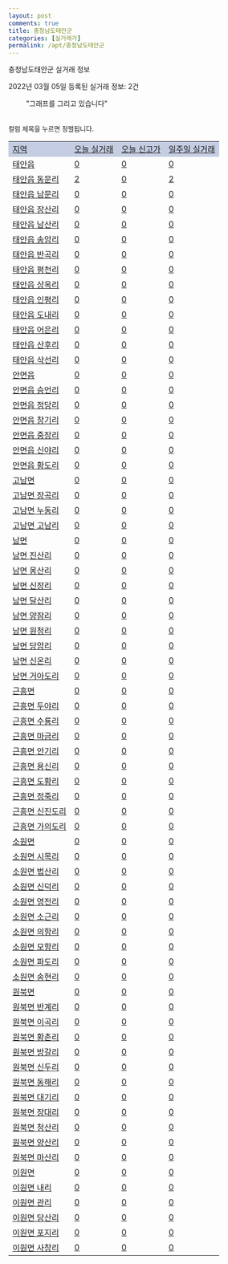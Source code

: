 ```yaml
---
layout: post
comments: true
title: 충청남도태안군
categories: [실거래가]
permalink: /apt/충청남도태안군
---
```


충청남도태안군 실거래 정보

2022년 03월 05일 등록된 실거래 정보: 2건

<!--<script async src="https://pagead2.googlesyndication.com/pagead/js/adsbygoogle.js?client=ca-pub-3485438051770037"
 crossorigin="anonymous"></script>-->

<script type="text/javascript">
  google.charts.load('current', {'packages':['corechart']});
  google.charts.setOnLoadCallback(drawChart);

  function drawChart() {
    var data = google.visualization.arrayToDataTable([['거래일', '매매', '전월세', '전매'], ['21-01', 1, 0, 0], ['21-02', 50, 18, 0], ['21-03', 63, 16, 0], ['21-04', 54, 15, 0], ['21-05', 37, 12, 0], ['21-06', 33, 14, 0], ['21-07', 19, 16, 0], ['21-08', 42, 7, 0], ['21-09', 34, 7, 0], ['21-10', 47, 14, 0], ['21-11', 35, 6, 0], ['21-12', 48, 11, 0], ['22-01', 20, 9, 0], ['22-02', 34, 12, 0], ['22-03', 1, 0, 0]]);

    var options = {
      title: '최근 1년간 유형별 거래량 추이',
      legend: { position: 'bottom' }
    };

    setTimeout(function() {
        var chart = new google.visualization.LineChart(document.getElementById('columnchart_material'));
        chart.draw(data, (options));
        document.getElementById('loading').style.display = 'none';
        var dayLabel = (new Date()).getDay();
        if (dayLabel < 2) {
            sorttable.innerSortFunction.apply(document.getElementById('week'), []);
            sorttable.innerSortFunction.apply(document.getElementById('week'), []);        
        }
        else {
            sorttable.innerSortFunction.apply(document.getElementById('today'), []);
            sorttable.innerSortFunction.apply(document.getElementById('today'), []);
        }
    }, 200);

  }
</script>

<div id="loading" style="z-index:20; display: block; margin-left: 35px">"그래프를 그리고 있습니다"</div>
<div id="columnchart_material" style="width: 95%; margin-left: -35px; display: block"></div>
<!--<div style="width: 95%; margin-left: -35px; display: block">
      <script async src="https://pagead2.googlesyndication.com/pagead/js/adsbygoogle.js?client=ca-pub-3485438051770037"
          crossorigin="anonymous"></script>
      <ins class="adsbygoogle"
          style="display:block"
          data-ad-format="fluid"
          data-ad-layout-key="-fb+5w+4e-db+86"
          data-ad-client="ca-pub-3485438051770037"
          data-ad-slot="1827090281"></ins>
      <script>
          (adsbygoogle = window.adsbygoogle || []).push({});
      </script>
</div>-->
<br>

<font size='small' style='font-size: small;'>컬럼 제목을 누르면 정렬됩니다.</font>
<table class="sortable">
  <tr style='background-color: rgba(114, 132, 186,0.4);'>
    <td id="region"><a href="#">지역</a></td>
    <td id="today"><a href="#">오늘 실거래</a></td>
    <td id="today_new"><a href="#">오늘 신고가</a></td>
    <td id="week"><a href="#">일주일 실거래</a></td>
  </tr>

  
  <tr class="item">
    <td><a href="충청남도태안군태안읍">태안읍</a></td>
    <td><a href="충청남도태안군태안읍">0</a></td>
    <td><a href="충청남도태안군태안읍">0</a></td>
    <td><a href="충청남도태안군태안읍">0</a></td>
  </tr>
    

  <tr class="item">
    <td><a href="충청남도태안군태안읍동문리">태안읍 동문리</a></td>
    <td><a href="충청남도태안군태안읍동문리">2</a></td>
    <td><a href="충청남도태안군태안읍동문리">0</a></td>
    <td><a href="충청남도태안군태안읍동문리">2</a></td>
  </tr>
    

  <tr class="item">
    <td><a href="충청남도태안군태안읍남문리">태안읍 남문리</a></td>
    <td><a href="충청남도태안군태안읍남문리">0</a></td>
    <td><a href="충청남도태안군태안읍남문리">0</a></td>
    <td><a href="충청남도태안군태안읍남문리">0</a></td>
  </tr>
    

  <tr class="item">
    <td><a href="충청남도태안군태안읍장산리">태안읍 장산리</a></td>
    <td><a href="충청남도태안군태안읍장산리">0</a></td>
    <td><a href="충청남도태안군태안읍장산리">0</a></td>
    <td><a href="충청남도태안군태안읍장산리">0</a></td>
  </tr>
    

  <tr class="item">
    <td><a href="충청남도태안군태안읍남산리">태안읍 남산리</a></td>
    <td><a href="충청남도태안군태안읍남산리">0</a></td>
    <td><a href="충청남도태안군태안읍남산리">0</a></td>
    <td><a href="충청남도태안군태안읍남산리">0</a></td>
  </tr>
    

  <tr class="item">
    <td><a href="충청남도태안군태안읍송암리">태안읍 송암리</a></td>
    <td><a href="충청남도태안군태안읍송암리">0</a></td>
    <td><a href="충청남도태안군태안읍송암리">0</a></td>
    <td><a href="충청남도태안군태안읍송암리">0</a></td>
  </tr>
    

  <tr class="item">
    <td><a href="충청남도태안군태안읍반곡리">태안읍 반곡리</a></td>
    <td><a href="충청남도태안군태안읍반곡리">0</a></td>
    <td><a href="충청남도태안군태안읍반곡리">0</a></td>
    <td><a href="충청남도태안군태안읍반곡리">0</a></td>
  </tr>
    

  <tr class="item">
    <td><a href="충청남도태안군태안읍평천리">태안읍 평천리</a></td>
    <td><a href="충청남도태안군태안읍평천리">0</a></td>
    <td><a href="충청남도태안군태안읍평천리">0</a></td>
    <td><a href="충청남도태안군태안읍평천리">0</a></td>
  </tr>
    

  <tr class="item">
    <td><a href="충청남도태안군태안읍상옥리">태안읍 상옥리</a></td>
    <td><a href="충청남도태안군태안읍상옥리">0</a></td>
    <td><a href="충청남도태안군태안읍상옥리">0</a></td>
    <td><a href="충청남도태안군태안읍상옥리">0</a></td>
  </tr>
    

  <tr class="item">
    <td><a href="충청남도태안군태안읍인평리">태안읍 인평리</a></td>
    <td><a href="충청남도태안군태안읍인평리">0</a></td>
    <td><a href="충청남도태안군태안읍인평리">0</a></td>
    <td><a href="충청남도태안군태안읍인평리">0</a></td>
  </tr>
    

  <tr class="item">
    <td><a href="충청남도태안군태안읍도내리">태안읍 도내리</a></td>
    <td><a href="충청남도태안군태안읍도내리">0</a></td>
    <td><a href="충청남도태안군태안읍도내리">0</a></td>
    <td><a href="충청남도태안군태안읍도내리">0</a></td>
  </tr>
    

  <tr class="item">
    <td><a href="충청남도태안군태안읍어은리">태안읍 어은리</a></td>
    <td><a href="충청남도태안군태안읍어은리">0</a></td>
    <td><a href="충청남도태안군태안읍어은리">0</a></td>
    <td><a href="충청남도태안군태안읍어은리">0</a></td>
  </tr>
    

  <tr class="item">
    <td><a href="충청남도태안군태안읍산후리">태안읍 산후리</a></td>
    <td><a href="충청남도태안군태안읍산후리">0</a></td>
    <td><a href="충청남도태안군태안읍산후리">0</a></td>
    <td><a href="충청남도태안군태안읍산후리">0</a></td>
  </tr>
    

  <tr class="item">
    <td><a href="충청남도태안군태안읍삭선리">태안읍 삭선리</a></td>
    <td><a href="충청남도태안군태안읍삭선리">0</a></td>
    <td><a href="충청남도태안군태안읍삭선리">0</a></td>
    <td><a href="충청남도태안군태안읍삭선리">0</a></td>
  </tr>
    

  <tr class="item">
    <td><a href="충청남도태안군안면읍">안면읍</a></td>
    <td><a href="충청남도태안군안면읍">0</a></td>
    <td><a href="충청남도태안군안면읍">0</a></td>
    <td><a href="충청남도태안군안면읍">0</a></td>
  </tr>
    

  <tr class="item">
    <td><a href="충청남도태안군안면읍승언리">안면읍 승언리</a></td>
    <td><a href="충청남도태안군안면읍승언리">0</a></td>
    <td><a href="충청남도태안군안면읍승언리">0</a></td>
    <td><a href="충청남도태안군안면읍승언리">0</a></td>
  </tr>
    

  <tr class="item">
    <td><a href="충청남도태안군안면읍정당리">안면읍 정당리</a></td>
    <td><a href="충청남도태안군안면읍정당리">0</a></td>
    <td><a href="충청남도태안군안면읍정당리">0</a></td>
    <td><a href="충청남도태안군안면읍정당리">0</a></td>
  </tr>
    

  <tr class="item">
    <td><a href="충청남도태안군안면읍창기리">안면읍 창기리</a></td>
    <td><a href="충청남도태안군안면읍창기리">0</a></td>
    <td><a href="충청남도태안군안면읍창기리">0</a></td>
    <td><a href="충청남도태안군안면읍창기리">0</a></td>
  </tr>
    

  <tr class="item">
    <td><a href="충청남도태안군안면읍중장리">안면읍 중장리</a></td>
    <td><a href="충청남도태안군안면읍중장리">0</a></td>
    <td><a href="충청남도태안군안면읍중장리">0</a></td>
    <td><a href="충청남도태안군안면읍중장리">0</a></td>
  </tr>
    

  <tr class="item">
    <td><a href="충청남도태안군안면읍신야리">안면읍 신야리</a></td>
    <td><a href="충청남도태안군안면읍신야리">0</a></td>
    <td><a href="충청남도태안군안면읍신야리">0</a></td>
    <td><a href="충청남도태안군안면읍신야리">0</a></td>
  </tr>
    

  <tr class="item">
    <td><a href="충청남도태안군안면읍황도리">안면읍 황도리</a></td>
    <td><a href="충청남도태안군안면읍황도리">0</a></td>
    <td><a href="충청남도태안군안면읍황도리">0</a></td>
    <td><a href="충청남도태안군안면읍황도리">0</a></td>
  </tr>
    

  <tr class="item">
    <td><a href="충청남도태안군고남면">고남면</a></td>
    <td><a href="충청남도태안군고남면">0</a></td>
    <td><a href="충청남도태안군고남면">0</a></td>
    <td><a href="충청남도태안군고남면">0</a></td>
  </tr>
    

  <tr class="item">
    <td><a href="충청남도태안군고남면장곡리">고남면 장곡리</a></td>
    <td><a href="충청남도태안군고남면장곡리">0</a></td>
    <td><a href="충청남도태안군고남면장곡리">0</a></td>
    <td><a href="충청남도태안군고남면장곡리">0</a></td>
  </tr>
    

  <tr class="item">
    <td><a href="충청남도태안군고남면누동리">고남면 누동리</a></td>
    <td><a href="충청남도태안군고남면누동리">0</a></td>
    <td><a href="충청남도태안군고남면누동리">0</a></td>
    <td><a href="충청남도태안군고남면누동리">0</a></td>
  </tr>
    

  <tr class="item">
    <td><a href="충청남도태안군고남면고남리">고남면 고남리</a></td>
    <td><a href="충청남도태안군고남면고남리">0</a></td>
    <td><a href="충청남도태안군고남면고남리">0</a></td>
    <td><a href="충청남도태안군고남면고남리">0</a></td>
  </tr>
    

  <tr class="item">
    <td><a href="충청남도태안군남면">남면</a></td>
    <td><a href="충청남도태안군남면">0</a></td>
    <td><a href="충청남도태안군남면">0</a></td>
    <td><a href="충청남도태안군남면">0</a></td>
  </tr>
    

  <tr class="item">
    <td><a href="충청남도태안군남면진산리">남면 진산리</a></td>
    <td><a href="충청남도태안군남면진산리">0</a></td>
    <td><a href="충청남도태안군남면진산리">0</a></td>
    <td><a href="충청남도태안군남면진산리">0</a></td>
  </tr>
    

  <tr class="item">
    <td><a href="충청남도태안군남면몽산리">남면 몽산리</a></td>
    <td><a href="충청남도태안군남면몽산리">0</a></td>
    <td><a href="충청남도태안군남면몽산리">0</a></td>
    <td><a href="충청남도태안군남면몽산리">0</a></td>
  </tr>
    

  <tr class="item">
    <td><a href="충청남도태안군남면신장리">남면 신장리</a></td>
    <td><a href="충청남도태안군남면신장리">0</a></td>
    <td><a href="충청남도태안군남면신장리">0</a></td>
    <td><a href="충청남도태안군남면신장리">0</a></td>
  </tr>
    

  <tr class="item">
    <td><a href="충청남도태안군남면달산리">남면 달산리</a></td>
    <td><a href="충청남도태안군남면달산리">0</a></td>
    <td><a href="충청남도태안군남면달산리">0</a></td>
    <td><a href="충청남도태안군남면달산리">0</a></td>
  </tr>
    

  <tr class="item">
    <td><a href="충청남도태안군남면양잠리">남면 양잠리</a></td>
    <td><a href="충청남도태안군남면양잠리">0</a></td>
    <td><a href="충청남도태안군남면양잠리">0</a></td>
    <td><a href="충청남도태안군남면양잠리">0</a></td>
  </tr>
    

  <tr class="item">
    <td><a href="충청남도태안군남면원청리">남면 원청리</a></td>
    <td><a href="충청남도태안군남면원청리">0</a></td>
    <td><a href="충청남도태안군남면원청리">0</a></td>
    <td><a href="충청남도태안군남면원청리">0</a></td>
  </tr>
    

  <tr class="item">
    <td><a href="충청남도태안군남면당암리">남면 당암리</a></td>
    <td><a href="충청남도태안군남면당암리">0</a></td>
    <td><a href="충청남도태안군남면당암리">0</a></td>
    <td><a href="충청남도태안군남면당암리">0</a></td>
  </tr>
    

  <tr class="item">
    <td><a href="충청남도태안군남면신온리">남면 신온리</a></td>
    <td><a href="충청남도태안군남면신온리">0</a></td>
    <td><a href="충청남도태안군남면신온리">0</a></td>
    <td><a href="충청남도태안군남면신온리">0</a></td>
  </tr>
    

  <tr class="item">
    <td><a href="충청남도태안군남면거아도리">남면 거아도리</a></td>
    <td><a href="충청남도태안군남면거아도리">0</a></td>
    <td><a href="충청남도태안군남면거아도리">0</a></td>
    <td><a href="충청남도태안군남면거아도리">0</a></td>
  </tr>
    

  <tr class="item">
    <td><a href="충청남도태안군근흥면">근흥면</a></td>
    <td><a href="충청남도태안군근흥면">0</a></td>
    <td><a href="충청남도태안군근흥면">0</a></td>
    <td><a href="충청남도태안군근흥면">0</a></td>
  </tr>
    

  <tr class="item">
    <td><a href="충청남도태안군근흥면두야리">근흥면 두야리</a></td>
    <td><a href="충청남도태안군근흥면두야리">0</a></td>
    <td><a href="충청남도태안군근흥면두야리">0</a></td>
    <td><a href="충청남도태안군근흥면두야리">0</a></td>
  </tr>
    

  <tr class="item">
    <td><a href="충청남도태안군근흥면수룡리">근흥면 수룡리</a></td>
    <td><a href="충청남도태안군근흥면수룡리">0</a></td>
    <td><a href="충청남도태안군근흥면수룡리">0</a></td>
    <td><a href="충청남도태안군근흥면수룡리">0</a></td>
  </tr>
    

  <tr class="item">
    <td><a href="충청남도태안군근흥면마금리">근흥면 마금리</a></td>
    <td><a href="충청남도태안군근흥면마금리">0</a></td>
    <td><a href="충청남도태안군근흥면마금리">0</a></td>
    <td><a href="충청남도태안군근흥면마금리">0</a></td>
  </tr>
    

  <tr class="item">
    <td><a href="충청남도태안군근흥면안기리">근흥면 안기리</a></td>
    <td><a href="충청남도태안군근흥면안기리">0</a></td>
    <td><a href="충청남도태안군근흥면안기리">0</a></td>
    <td><a href="충청남도태안군근흥면안기리">0</a></td>
  </tr>
    

  <tr class="item">
    <td><a href="충청남도태안군근흥면용신리">근흥면 용신리</a></td>
    <td><a href="충청남도태안군근흥면용신리">0</a></td>
    <td><a href="충청남도태안군근흥면용신리">0</a></td>
    <td><a href="충청남도태안군근흥면용신리">0</a></td>
  </tr>
    

  <tr class="item">
    <td><a href="충청남도태안군근흥면도황리">근흥면 도황리</a></td>
    <td><a href="충청남도태안군근흥면도황리">0</a></td>
    <td><a href="충청남도태안군근흥면도황리">0</a></td>
    <td><a href="충청남도태안군근흥면도황리">0</a></td>
  </tr>
    

  <tr class="item">
    <td><a href="충청남도태안군근흥면정죽리">근흥면 정죽리</a></td>
    <td><a href="충청남도태안군근흥면정죽리">0</a></td>
    <td><a href="충청남도태안군근흥면정죽리">0</a></td>
    <td><a href="충청남도태안군근흥면정죽리">0</a></td>
  </tr>
    

  <tr class="item">
    <td><a href="충청남도태안군근흥면신진도리">근흥면 신진도리</a></td>
    <td><a href="충청남도태안군근흥면신진도리">0</a></td>
    <td><a href="충청남도태안군근흥면신진도리">0</a></td>
    <td><a href="충청남도태안군근흥면신진도리">0</a></td>
  </tr>
    

  <tr class="item">
    <td><a href="충청남도태안군근흥면가의도리">근흥면 가의도리</a></td>
    <td><a href="충청남도태안군근흥면가의도리">0</a></td>
    <td><a href="충청남도태안군근흥면가의도리">0</a></td>
    <td><a href="충청남도태안군근흥면가의도리">0</a></td>
  </tr>
    

  <tr class="item">
    <td><a href="충청남도태안군소원면">소원면</a></td>
    <td><a href="충청남도태안군소원면">0</a></td>
    <td><a href="충청남도태안군소원면">0</a></td>
    <td><a href="충청남도태안군소원면">0</a></td>
  </tr>
    

  <tr class="item">
    <td><a href="충청남도태안군소원면시목리">소원면 시목리</a></td>
    <td><a href="충청남도태안군소원면시목리">0</a></td>
    <td><a href="충청남도태안군소원면시목리">0</a></td>
    <td><a href="충청남도태안군소원면시목리">0</a></td>
  </tr>
    

  <tr class="item">
    <td><a href="충청남도태안군소원면법산리">소원면 법산리</a></td>
    <td><a href="충청남도태안군소원면법산리">0</a></td>
    <td><a href="충청남도태안군소원면법산리">0</a></td>
    <td><a href="충청남도태안군소원면법산리">0</a></td>
  </tr>
    

  <tr class="item">
    <td><a href="충청남도태안군소원면신덕리">소원면 신덕리</a></td>
    <td><a href="충청남도태안군소원면신덕리">0</a></td>
    <td><a href="충청남도태안군소원면신덕리">0</a></td>
    <td><a href="충청남도태안군소원면신덕리">0</a></td>
  </tr>
    

  <tr class="item">
    <td><a href="충청남도태안군소원면영전리">소원면 영전리</a></td>
    <td><a href="충청남도태안군소원면영전리">0</a></td>
    <td><a href="충청남도태안군소원면영전리">0</a></td>
    <td><a href="충청남도태안군소원면영전리">0</a></td>
  </tr>
    

  <tr class="item">
    <td><a href="충청남도태안군소원면소근리">소원면 소근리</a></td>
    <td><a href="충청남도태안군소원면소근리">0</a></td>
    <td><a href="충청남도태안군소원면소근리">0</a></td>
    <td><a href="충청남도태안군소원면소근리">0</a></td>
  </tr>
    

  <tr class="item">
    <td><a href="충청남도태안군소원면의항리">소원면 의항리</a></td>
    <td><a href="충청남도태안군소원면의항리">0</a></td>
    <td><a href="충청남도태안군소원면의항리">0</a></td>
    <td><a href="충청남도태안군소원면의항리">0</a></td>
  </tr>
    

  <tr class="item">
    <td><a href="충청남도태안군소원면모항리">소원면 모항리</a></td>
    <td><a href="충청남도태안군소원면모항리">0</a></td>
    <td><a href="충청남도태안군소원면모항리">0</a></td>
    <td><a href="충청남도태안군소원면모항리">0</a></td>
  </tr>
    

  <tr class="item">
    <td><a href="충청남도태안군소원면파도리">소원면 파도리</a></td>
    <td><a href="충청남도태안군소원면파도리">0</a></td>
    <td><a href="충청남도태안군소원면파도리">0</a></td>
    <td><a href="충청남도태안군소원면파도리">0</a></td>
  </tr>
    

  <tr class="item">
    <td><a href="충청남도태안군소원면송현리">소원면 송현리</a></td>
    <td><a href="충청남도태안군소원면송현리">0</a></td>
    <td><a href="충청남도태안군소원면송현리">0</a></td>
    <td><a href="충청남도태안군소원면송현리">0</a></td>
  </tr>
    

  <tr class="item">
    <td><a href="충청남도태안군원북면">원북면</a></td>
    <td><a href="충청남도태안군원북면">0</a></td>
    <td><a href="충청남도태안군원북면">0</a></td>
    <td><a href="충청남도태안군원북면">0</a></td>
  </tr>
    

  <tr class="item">
    <td><a href="충청남도태안군원북면반계리">원북면 반계리</a></td>
    <td><a href="충청남도태안군원북면반계리">0</a></td>
    <td><a href="충청남도태안군원북면반계리">0</a></td>
    <td><a href="충청남도태안군원북면반계리">0</a></td>
  </tr>
    

  <tr class="item">
    <td><a href="충청남도태안군원북면이곡리">원북면 이곡리</a></td>
    <td><a href="충청남도태안군원북면이곡리">0</a></td>
    <td><a href="충청남도태안군원북면이곡리">0</a></td>
    <td><a href="충청남도태안군원북면이곡리">0</a></td>
  </tr>
    

  <tr class="item">
    <td><a href="충청남도태안군원북면황촌리">원북면 황촌리</a></td>
    <td><a href="충청남도태안군원북면황촌리">0</a></td>
    <td><a href="충청남도태안군원북면황촌리">0</a></td>
    <td><a href="충청남도태안군원북면황촌리">0</a></td>
  </tr>
    

  <tr class="item">
    <td><a href="충청남도태안군원북면방갈리">원북면 방갈리</a></td>
    <td><a href="충청남도태안군원북면방갈리">0</a></td>
    <td><a href="충청남도태안군원북면방갈리">0</a></td>
    <td><a href="충청남도태안군원북면방갈리">0</a></td>
  </tr>
    

  <tr class="item">
    <td><a href="충청남도태안군원북면신두리">원북면 신두리</a></td>
    <td><a href="충청남도태안군원북면신두리">0</a></td>
    <td><a href="충청남도태안군원북면신두리">0</a></td>
    <td><a href="충청남도태안군원북면신두리">0</a></td>
  </tr>
    

  <tr class="item">
    <td><a href="충청남도태안군원북면동해리">원북면 동해리</a></td>
    <td><a href="충청남도태안군원북면동해리">0</a></td>
    <td><a href="충청남도태안군원북면동해리">0</a></td>
    <td><a href="충청남도태안군원북면동해리">0</a></td>
  </tr>
    

  <tr class="item">
    <td><a href="충청남도태안군원북면대기리">원북면 대기리</a></td>
    <td><a href="충청남도태안군원북면대기리">0</a></td>
    <td><a href="충청남도태안군원북면대기리">0</a></td>
    <td><a href="충청남도태안군원북면대기리">0</a></td>
  </tr>
    

  <tr class="item">
    <td><a href="충청남도태안군원북면장대리">원북면 장대리</a></td>
    <td><a href="충청남도태안군원북면장대리">0</a></td>
    <td><a href="충청남도태안군원북면장대리">0</a></td>
    <td><a href="충청남도태안군원북면장대리">0</a></td>
  </tr>
    

  <tr class="item">
    <td><a href="충청남도태안군원북면청산리">원북면 청산리</a></td>
    <td><a href="충청남도태안군원북면청산리">0</a></td>
    <td><a href="충청남도태안군원북면청산리">0</a></td>
    <td><a href="충청남도태안군원북면청산리">0</a></td>
  </tr>
    

  <tr class="item">
    <td><a href="충청남도태안군원북면양산리">원북면 양산리</a></td>
    <td><a href="충청남도태안군원북면양산리">0</a></td>
    <td><a href="충청남도태안군원북면양산리">0</a></td>
    <td><a href="충청남도태안군원북면양산리">0</a></td>
  </tr>
    

  <tr class="item">
    <td><a href="충청남도태안군원북면마산리">원북면 마산리</a></td>
    <td><a href="충청남도태안군원북면마산리">0</a></td>
    <td><a href="충청남도태안군원북면마산리">0</a></td>
    <td><a href="충청남도태안군원북면마산리">0</a></td>
  </tr>
    

  <tr class="item">
    <td><a href="충청남도태안군이원면">이원면</a></td>
    <td><a href="충청남도태안군이원면">0</a></td>
    <td><a href="충청남도태안군이원면">0</a></td>
    <td><a href="충청남도태안군이원면">0</a></td>
  </tr>
    

  <tr class="item">
    <td><a href="충청남도태안군이원면내리">이원면 내리</a></td>
    <td><a href="충청남도태안군이원면내리">0</a></td>
    <td><a href="충청남도태안군이원면내리">0</a></td>
    <td><a href="충청남도태안군이원면내리">0</a></td>
  </tr>
    

  <tr class="item">
    <td><a href="충청남도태안군이원면관리">이원면 관리</a></td>
    <td><a href="충청남도태안군이원면관리">0</a></td>
    <td><a href="충청남도태안군이원면관리">0</a></td>
    <td><a href="충청남도태안군이원면관리">0</a></td>
  </tr>
    

  <tr class="item">
    <td><a href="충청남도태안군이원면당산리">이원면 당산리</a></td>
    <td><a href="충청남도태안군이원면당산리">0</a></td>
    <td><a href="충청남도태안군이원면당산리">0</a></td>
    <td><a href="충청남도태안군이원면당산리">0</a></td>
  </tr>
    

  <tr class="item">
    <td><a href="충청남도태안군이원면포지리">이원면 포지리</a></td>
    <td><a href="충청남도태안군이원면포지리">0</a></td>
    <td><a href="충청남도태안군이원면포지리">0</a></td>
    <td><a href="충청남도태안군이원면포지리">0</a></td>
  </tr>
    

  <tr class="item">
    <td><a href="충청남도태안군이원면사창리">이원면 사창리</a></td>
    <td><a href="충청남도태안군이원면사창리">0</a></td>
    <td><a href="충청남도태안군이원면사창리">0</a></td>
    <td><a href="충청남도태안군이원면사창리">0</a></td>
  </tr>
    


</table>


    